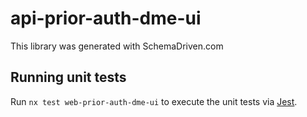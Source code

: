 
# api-prior-auth-dme-ui

This library was generated with SchemaDriven.com

## Running unit tests

Run `nx test web-prior-auth-dme-ui` to execute the unit tests via [Jest](https://jestjs.io).

